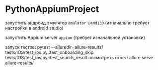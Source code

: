 # PythonAppiumProject

запустить андроид эмулятор `emulator @and130` (изначально требует настройки в android studio)

запустить Appium server `appium` (требует изначальной установки)

запуск тестов: pytest --alluredir=allure-results/ tests/IOS/test_ios.py::test_onboarding_skip tests/IOS/test_ios.py::test_search_result
посмотреть отчет:  allure serve allure-results/
